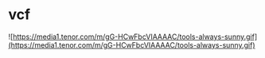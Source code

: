 # vcf

![https://media1.tenor.com/m/gG-HCwFbcVIAAAAC/tools-always-sunny.gif](https://media1.tenor.com/m/gG-HCwFbcVIAAAAC/tools-always-sunny.gif)
